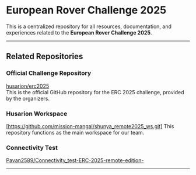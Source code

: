# European Rover Challenge 2025 

This is a centralized repository for all resources, documentation, and experiences related to the **European Rover Challenge 2025**.

---

##  Related Repositories

###  Official Challenge Repository  
[husarion/erc2025](https://github.com/husarion/erc2025.git)  
This is the official GitHub repository for the ERC 2025 challenge, provided by the organizers.

### Husarion Workspace
[https://github.com/mission-mangal/shunya_remote2025_ws.git]
This repository functions as the main workspace for our team.

###  Connectivity Test
[Pavan2589/Connectivity_test-ERC-2025-remote-edition-](https://github.com/Pavan2589/Connectivity_test-ERC-2025-remote-edition-.git)  

---
